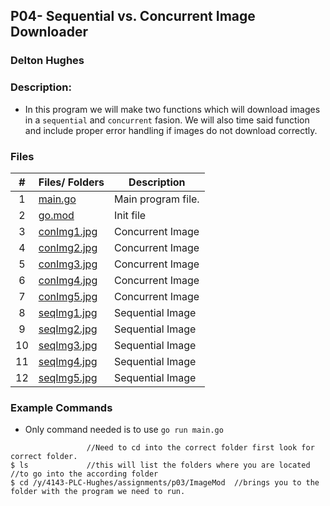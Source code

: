 ## P04- Sequential vs. Concurrent Image Downloader
### Delton Hughes 

### Description:

- In this program we will make two functions which will download 
images in a `sequential` and `concurrent` fasion. We will also 
time said function and include proper error handling if images 
do not download correctly. 


### Files
|   #   | Files/ Folders | Description                      |
| :---: | --------- | -------------------------------- |
|   1   | [main.go](./main.go)  | Main program file. |
|   2   | [go.mod](./go.mod/)| Init file        |                  
|   3   | [conImg1.jpg](./conImg1.jpg/)| Concurrent Image   |  
|   4   | [conImg2.jpg](./conImg2.jpg/)| Concurrent Image   | 
|   5   | [conImg3.jpg](./conImg3.jpg/)| Concurrent Image   | 
|   6   | [conImg4.jpg](./conImg4.jpg/)| Concurrent Image   | 
|   7   | [conImg5.jpg](./conImg5.jpg/)| Concurrent Image   | 
|   8   | [seqImg1.jpg](./seqImg1.jpg/)| Sequential Image   | 
|   9   | [seqImg2.jpg](./seqImg2.jpg/)| Sequential Image   | 
|   10  | [seqImg3.jpg](./seqImg3.jpg/)| Sequential Image   | 
|   11  | [seqImg4.jpg](./seqImg4.jpg/)| Sequential Image   | 
|   12  | [seqImg5.jpg](./seqImg5.jpg/)| Sequential Image   | 

 

### Example Commands
- Only command needed is to use `go run main.go`
```
                 //Need to cd into the correct folder first look for correct folder. 
$ ls             //this will list the folders where you are located  //to go into the according folder 
$ cd /y/4143-PLC-Hughes/assignments/p03/ImageMod  //brings you to the folder with the program we need to run.
```
